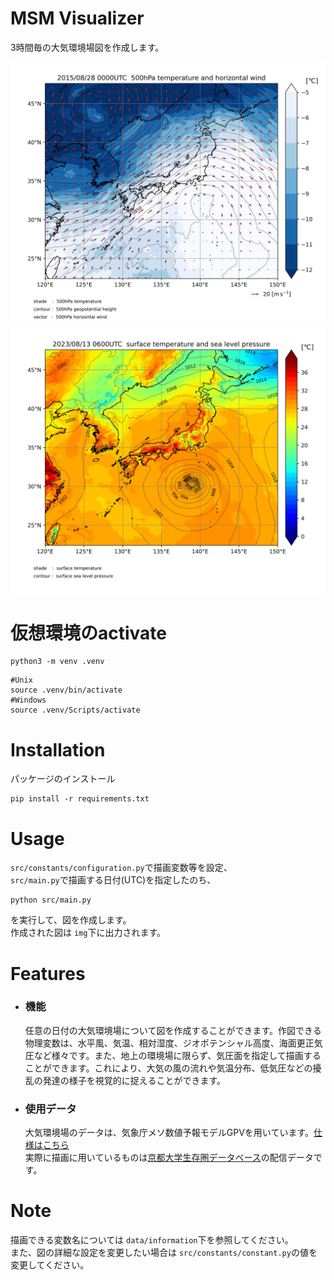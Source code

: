 # MSM Visualizer
3時間毎の大気環境場図を作成します。

![](sample_pressure_plain_figure.jpg)
![](sample_surface_figure.jpg)


# 仮想環境のactivate
```
python3 -m venv .venv
```

```
#Unix
source .venv/bin/activate
#Windows
source .venv/Scripts/activate
```

# Installation
パッケージのインストール
```
pip install -r requirements.txt
```


# Usage
`src/constants/configuration.py`で描画変数等を設定、<br>
`src/main.py`で描画する日付(UTC)を指定したのち、
```
python src/main.py
```
を実行して、図を作成します。<br>
作成された図は `img`下に出力されます。
 
# Features
- ### 機能
   任意の日付の大気環境場について図を作成することができます。作図できる物理変数は、水平風、気温、相対湿度、ジオポテンシャル高度、海面更正気圧など様々です。また、地上の環境場に限らず、気圧面を指定して描画することができます。これにより、大気の風の流れや気温分布、低気圧などの擾乱の発達の様子を視覚的に捉えることができます。
   
- ### 使用データ
   大気環境場のデータは、気象庁メソ数値予報モデルGPVを用いています。[仕様はこちら](https://www.jmbsc.or.jp/jp/online/file/f-online10200.html)<br>
   実際に描画に用いているものは[京都大学生存圏データベース](http://database.rish.kyoto-u.ac.jp/arch/jmadata/data/gpv/netcdf/README)の配信データです。

 
 
# Note
描画できる変数名については `data/information`下を参照してください。<br>また、図の詳細な設定を変更したい場合は `src/constants/constant.py`の値を変更してください。
<br> 
<br>

